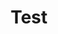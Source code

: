 ---
title: "Test"
pass_percentage: 70
questions:
    - id: "q1"
      text: "What is Observability?"
      type: "single-answer"
      marks: 2
      options:
        - id: "a"
          text: "The process of manually checking system logs when users report issues"
        - id: "b"
          text: "The ability to understand the internal state of a system by analyzing its outputs, such as metrics, logs, and traces"
          is_correct: true
        - id: "c"
          text: "The practice of preventing any failures in a system through extensive testing"
        - id: "d"
          text: "A specific type of tool used for monitoring server performance"

    - id: "q2"
      text: "Which of the following will help you collect and plot metrics?"
      type: "single-answer"
      marks: 2
      options:
        - id: "a"
          text: "Jaeger"
        - id: "b"
          text: "OpenTraces"
        - id: "c"
          text: "Prometheus and Grafana"
          is_correct: true
        - id: "d"
          text: "Elasticsearch"

    - id: "q3"
      text: "Which of the following can help you point to a service that has an issue in a distributed, interconnected system?"
      type: "single-answer"
      marks: 2
      options:
        - id: "a"
          text: "Configurations"
        - id: "b"
          text: "Traces"
          is_correct: true
        - id: "c"
          text: "Tests"
        - id: "d"
          text: "Service mesh"
    
    - id: "q4"
      text: "Which of the following is NOT an observability system?"
      type: "single-answer"
      marks: 2
      options:
        - id: "a"
          text: "Metricss"
        - id: "b"
          text: "Logs"
        - id: "c"
          text: "Traces"
        - id: "d"
          text: "Databases"
          is_correct: true

layout: "test"
type: "test"
---